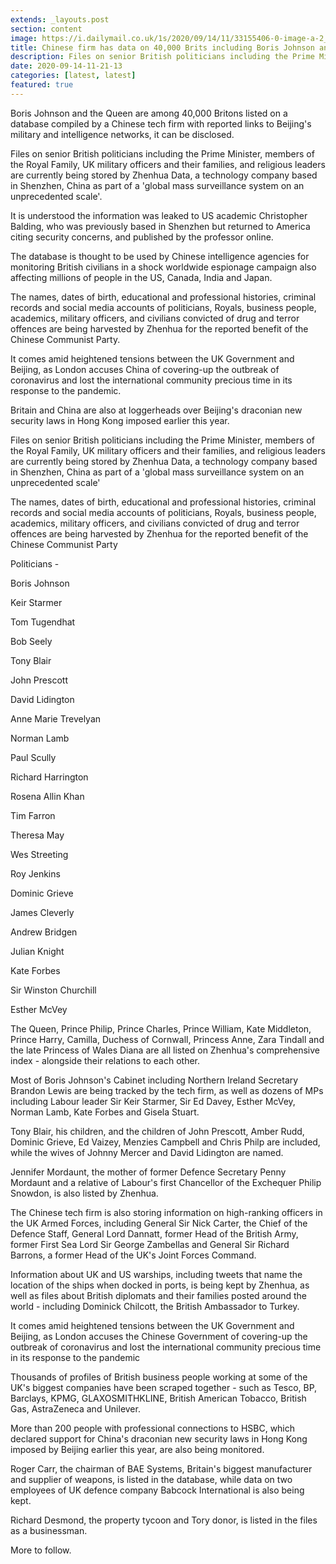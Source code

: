 ```yaml
---
extends: _layouts.post
section: content
image: https://i.dailymail.co.uk/1s/2020/09/14/11/33155406-0-image-a-2_1600077779948.jpg 
title: Chinese firm has data on 40,000 Brits including Boris Johnson and the Queen to be used by spies 
description: Files on senior British politicians including the Prime Minister and members of the Royal Family, are currently being stored by Zhenhua Data, a tech company based in Shenzhen, China. 
date: 2020-09-14-11-21-13 
categories: [latest, latest] 
featured: true 
--- 
```

Boris Johnson and the Queen are among 40,000 Britons listed on a database compiled by a Chinese tech firm with reported links to Beijing's military and intelligence networks, it can be disclosed. 

Files on senior British politicians including the Prime Minister, members of the Royal Family, UK military officers and their families, and religious leaders are currently being stored by Zhenhua Data, a technology company based in Shenzhen, China as part of a 'global mass surveillance system on an unprecedented scale'. 

It is understood the information was leaked to US academic Christopher Balding, who was previously based in Shenzhen but returned to America citing security concerns, and published by the professor online. 

The database is thought to be used by Chinese intelligence agencies for monitoring British civilians in a shock worldwide espionage campaign also affecting millions of people in the US, Canada, India and Japan.   

The names, dates of birth, educational and professional histories, criminal records and social media accounts of politicians, Royals, business people, academics, military officers, and civilians convicted of drug and terror offences are being harvested by Zhenhua for the reported benefit of the Chinese Communist Party.

It comes amid heightened tensions between the UK Government and Beijing, as London accuses China of covering-up the outbreak of coronavirus and lost the international community precious time in its response to the pandemic.

Britain and China are also at loggerheads over Beijing's draconian new security laws in Hong Kong imposed earlier this year. 

Files on senior British politicians including the Prime Minister, members of the Royal Family, UK military officers and their families, and religious leaders are currently being stored by Zhenhua Data, a technology company based in Shenzhen, China as part of a 'global mass surveillance system on an unprecedented scale'

The names, dates of birth, educational and professional histories, criminal records and social media accounts of politicians, Royals, business people, academics, military officers, and civilians convicted of drug and terror offences are being harvested by Zhenhua for the reported benefit of the Chinese Communist Party 

Politicians -  

Boris Johnson

Keir Starmer

Tom Tugendhat

Bob Seely

Tony Blair

John Prescott

David Lidington 

Anne Marie Trevelyan

Norman Lamb

Paul Scully

Richard Harrington 

Rosena Allin Khan

Tim Farron

Theresa May

Wes Streeting

Roy Jenkins

Dominic Grieve

James Cleverly

Andrew Bridgen

Julian Knight

Kate Forbes

Sir Winston Churchill

Esther McVey 

The Queen, Prince Philip, Prince Charles, Prince William, Kate Middleton, Prince Harry, Camilla, Duchess of Cornwall, Princess Anne, Zara Tindall and the late Princess of Wales Diana are all listed on Zhenhua's comprehensive index - alongside their relations to each other. 

Most of Boris Johnson's Cabinet including Northern Ireland Secretary Brandon Lewis are being tracked by the tech firm, as well as dozens of MPs including Labour leader Sir Keir Starmer, Sir Ed Davey, Esther McVey, Norman Lamb, Kate Forbes and Gisela Stuart.  

Tony Blair, his children, and the children of John Prescott, Amber Rudd, Dominic Grieve, Ed Vaizey, Menzies Campbell and Chris Philp are included, while the wives of Johnny Mercer and David Lidington are named.

Jennifer Mordaunt, the mother of former Defence Secretary Penny Mordaunt and a relative of Labour's first Chancellor of the Exchequer Philip Snowdon, is also listed by Zhenhua. 

The Chinese tech firm is also storing information on high-ranking officers in the UK Armed Forces, including General Sir Nick Carter, the Chief of the Defence Staff, General Lord Dannatt, former Head of the British Army, former First Sea Lord Sir George Zambellas and General Sir Richard Barrons, a former Head of the UK's Joint Forces Command.

Information about UK and US warships, including tweets that name the location of the ships when docked in ports, is being kept by Zhenhua, as well as files about British diplomats and their families posted around the world - including Dominick Chilcott, the British Ambassador to Turkey.  

It comes amid heightened tensions between the UK Government and Beijing, as London accuses the Chinese Government of covering-up the outbreak of coronavirus and lost the international community precious time in its response to the pandemic

Thousands of profiles of British business people working at some of the UK's biggest companies have been scraped together - such as Tesco, BP, Barclays, KPMG, GLAXOSMITHKLINE, British American Tobacco, British Gas, AstraZeneca and Unilever. 

More than 200 people with professional connections to HSBC, which declared support for China's draconian new security laws in Hong Kong imposed by Beijing earlier this year, are also being monitored.

Roger Carr, the chairman of BAE Systems, Britain's biggest manufacturer and supplier of weapons, is listed in the database, while data on two employees of UK defence company Babcock International is also being kept. 

Richard Desmond, the property tycoon and Tory donor, is listed in the files as a businessman.  

More to follow. 

